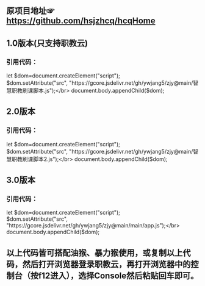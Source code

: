 ## 原项目地址☞https://github.com/hsjzhcq/hcqHome
## 1.0版本(只支持职教云)

### 引用代码：

let $dom=document.createElement("script");</br>
$dom.setAttribute("src", "https://gcore.jsdelivr.net/gh/ywjang5/zjy@main/智慧职教刷课脚本.js");</br>
document.body.appendChild($dom);</br>

## 2.0版本

### 引用代码：

let $dom=document.createElement("script");</br>
$dom.setAttribute("src", "https://gcore.jsdelivr.net/gh/ywjang5/zjy@main/智慧职教刷课脚本2.js");</br>
document.body.appendChild($dom);</br>

## 3.0版本

### 引用代码：

let $dom=document.createElement("script");</br>
$dom.setAttribute("src", "https://gcore.jsdelivr.net/gh/ywjang5/zjy@main/main/app.js");</br>
document.body.appendChild($dom);</br>

## 以上代码皆可搭配油猴、暴力猴使用，或复制以上代码，然后打开浏览器登录职教云，再打开浏览器中的控制台（按f12进入），选择Console然后粘贴回车即可。

